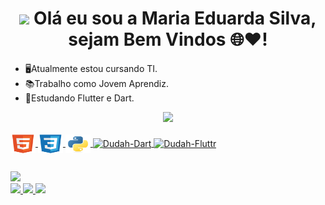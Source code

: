 <h1 align="center">
<img src="https://user-images.githubusercontent.com/99221553/154831844-b5b3a4ad-652f-4c27-bb19-636eba569cca.gif width="30" />
Olá eu sou a Maria Eduarda Silva, sejam Bem Vindos 🌐❤️!
</h1>

- 🖥️Atualmente estou cursando TI.
- 📚Trabalho como Jovem Aprendiz.
- 📝Estudando Flutter e Dart.

<div align="center">
<a href="https://github.com/Dudah03">
<img height="180em" src="https://github-readme-stats.vercel.app/api?username=dudah03&show_icons=true&theme=dracula&include__all_commits=true&count_private=true"/>
</div>

<div style="display: inline_block"><br>
<img align="center" alt="Dudah-HTML" height="30" width="40" src="https://raw.githubusercontent.com/devicons/devicon/master/icons/html5/html5-original.svg">
<img align="center" alt="Dudah-CSS" height="30" width="40" src="https://raw.githubusercontent.com/devicons/devicon/master/icons/css3/css3-original.svg">
<img align="center" alt="Dudah-Python" height="30" width="40" src="https://raw.githubusercontent.com/devicons/devicon/master/icons/python/python-original.svg">
<img align="center" alt="Dudah-Dart" height="30" width="40" src="https://img.shields.io/badge/Dart-0175C2?style=for-the-badge&logo=dart&logoColor=white.svg">
<img align="center" alt="Dudah-Fluttr" height="30" width="40" src="https://img.shields.io/badge/Flutter-02569B?style=for-the-badge&logo=flutter&logoColor=white.svg">
</div>
  
  ##

<div> 
<a href="https://instagram.com/rafaballerini" target="_blank"><img src="https://img.shields.io/badge/-Instagram-%23E4405F?style=for-the-badge&logo=instagram&logoColor=white" target="_blank"></a![Dudaavatarpng](https://user-images.githubusercontent.com/99221553/154828128-3107bba1-323f-4d3d-8030-8adfed0098d5.png)"
</div>

<div algin="center">
<img src="https://user-images.githubusercontent.com/99221553/154828481-5f879da6-b5df-470c-96e3-3e668817b909.gif" width="550px"  />
<img src="https://user-images.githubusercontent.com/99221553/154828003-c3799b38-05f9-4f10-ac4a-7afa6a45f4b2.png" width="300px" />
<img src="https://user-images.githubusercontent.com/99221553/154829168-edc7d272-ebee-4f7c-8e2f-f592997dab0c.gif" width="300px" />
</div>




